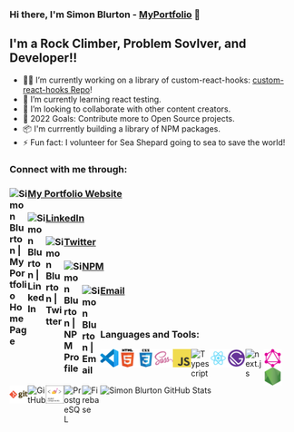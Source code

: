 ### Hi there, I'm Simon Blurton - [MyPortfolio][website] 👋

## I'm a Rock Climber, Problem Sovlver, and Developer!!

- 🧗‍♂️ I’m currently working on a library of custom-react-hooks: [custom-react-hooks Repo][latest]!
- 🌱 I’m currently learning react testing.
- 👯 I’m looking to collaborate with other content creators.
- 🥅 2022 Goals: Contribute more to Open Source projects.
- 📦 I'm currrently building a library of NPM packages.
- ⚡ Fun fact: I volunteer for Sea Shepard going to sea to save the world!

### Connect with me through:
### [My Portfolio Website][website] [<img align="left" alt="Simon Blurton | My Portfolio Home Page" width="32px" src="https://simon-blurton.netlify.app/favicon.svg" />][website]
### [LinkedIn][linkedin] [<img align="left" alt="Simon Blurton | LinkedIn" width="32px" src="https://cdn.freebiesupply.com/logos/large/2x/linkedin-icon-logo-png-transparent.png" />][linkedin]
### [Twitter][twitter] [<img align="left" alt="Simon Blurton | Twitter" width="32px" src="https://wie.ieee.org/wp-content/uploads/2019/06/twitter-logo-transparent-15.png" />][twitter]
### [NPM][npm][<img align="left" alt="Simon Blurton | NPM Profile" width="32px" src="https://authy.com/wp-content/uploads/npm-logo.png" />][npm]
### [Email](mailto:sblurton@hotmail.co.uk) [<img align="left" alt="Simon Blurton | Email" width="32px" src="https://www.logolynx.com/images/logolynx/1f/1f9a438eaaf4f20885ecd763723479e7.png" />](mailto:sblurton@hotmail.co.uk)
<br />

### Languages and Tools:

[<img align="left" alt="Visual Studio Code" width="32px" src="https://raw.githubusercontent.com/github/explore/80688e429a7d4ef2fca1e82350fe8e3517d3494d/topics/visual-studio-code/visual-studio-code.png" />][website]
[<img align="left" alt="HTML5" width="32px" src="https://raw.githubusercontent.com/github/explore/80688e429a7d4ef2fca1e82350fe8e3517d3494d/topics/html/html.png" />][website]
[<img align="left" alt="CSS3" width="32px" src="https://raw.githubusercontent.com/github/explore/80688e429a7d4ef2fca1e82350fe8e3517d3494d/topics/css/css.png" />][website]
[<img align="left" alt="Sass" width="32px" src="https://raw.githubusercontent.com/github/explore/80688e429a7d4ef2fca1e82350fe8e3517d3494d/topics/sass/sass.png" />][website]
[<img align="left" alt="JavaScript" width="32px" src="https://raw.githubusercontent.com/github/explore/80688e429a7d4ef2fca1e82350fe8e3517d3494d/topics/javascript/javascript.png" />][website]
[<img align="left" alt="Typescript" width="32px" src="https://codingthesmartway.com/wp-content/uploads/2019/12/logo_typescript.png" />][vclimb]
[<img align="left" alt="React" width="32px" src="https://raw.githubusercontent.com/github/explore/80688e429a7d4ef2fca1e82350fe8e3517d3494d/topics/react/react.png" />][vclimb]
[<img align="left" alt="Gatsby" width="32px" src="https://raw.githubusercontent.com/github/explore/e94815998e4e0713912fed477a1f346ec04c3da2/topics/gatsby/gatsby.png" />][website]
[<img align="left" alt="next.js" width="32px" src="https://img.stackshare.io/service/5936/nextjs.png" />][vclimb]
[<img align="left" alt="GraphQL" width="32px" src="https://raw.githubusercontent.com/github/explore/80688e429a7d4ef2fca1e82350fe8e3517d3494d/topics/graphql/graphql.png" />][website]
[<img align="left" alt="Node.js" width="32px" src="https://raw.githubusercontent.com/github/explore/80688e429a7d4ef2fca1e82350fe8e3517d3494d/topics/nodejs/nodejs.png" />][website]
[<img align="left" alt="Git" width="32px" src="https://raw.githubusercontent.com/github/explore/80688e429a7d4ef2fca1e82350fe8e3517d3494d/topics/git/git.png" />][website]
[<img align="left" alt="GitHub" width="32px" src="https://bitemycoin.com/wp-content/uploads/2018/06/GitHub-Logo.png" />][website]
[<img align="left" alt="Styled-components" width="32px" src="https://github.com/sjblurton/sjblurton/blob/main/styled-components.png" />][website]
[<img align="left" alt="ProstgeSQL" width="32px" src="https://prnewswire2-a.akamaihd.net/p/1893751/sp/189375100/thumbnail/entry_id/0_sn5vot3k/def_height/2700/def_width/2700/version/100012/type/1" />][vclimb]
[<img align="left" alt="Firebase" width="32px" src="https://4.bp.blogspot.com/-Fxo_qnGJBj0/WRoDPNdlEII/AAAAAAAABF0/1mSHmv5gleQaCsHKEDgTB3DbNghjCXvZACLcB/s1600/logo_firebase_1920px_clr.png" />][big6]
<br />
<br />
<img align="left" alt="Simon Blurton GitHub Stats" src="https://github-readme-stats.vercel.app/api?username=sjblurton&show_icons=true&hide_border=true&theme=dark" />

[big6]: https://github.com/sjblurton/Big-6-Next-js
[vclimb]: https://github.com/sjblurton/v-climb-nextjs
[website]: https://simon-blurton.netlify.app/
[linkedin]: https://www.linkedin.com/in/simon-blurton/
[latest]: https://github.com/sjblurton/custom-react-hooks
[twitter]: https://twitter.com/SimonBlurton
[npm]: https://www.npmjs.com/~sjblurton
